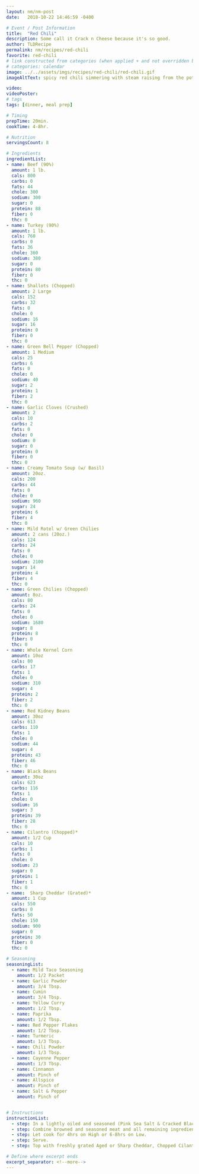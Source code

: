 ```yaml
---
layout: nm/nm-post
date:   2018-10-22 14:46:59 -0400

# Event / Post Information
title:  "Red Chili"
description: Some call it Crack n Cheese because it's so good.
author: TLDRecipe
permalink: nm/recipes/red-chili
favorite: red-chili
# link constructed from categories (when applied + and not overridden by permalink)
# categories: calendar
image: ../../assets/imgs/recipes/red-chili/red-chili.gif
imageAltText: spicy red chili simmering with steam raising from the pot

video:
videoPoster:
# tags
tags: [dinner, meal prep]

# Timing
prepTime: 20min.
cookTime: 4-8hr.

# Nutrition
servingsCount: 8

# Ingredients
ingredientList:
- name: Beef (90%)
  amount: 1 lb.
  cals: 800
  carbs: 0
  fats: 44
  chole: 300
  sodium: 300
  sugar: 0
  protein: 88
  fiber: 0
  thc: 0
- name: Turkey (90%)
  amount: 1 lb.
  cals: 760
  carbs: 0
  fats: 36
  chole: 360
  sodium: 380
  sugar: 0
  protein: 80
  fiber: 0
  thc: 0
- name: Shallots (Chopped)
  amount: 2 Large
  cals: 152
  carbs: 32
  fats: 0
  chole: 0
  sodium: 16
  sugar: 16
  protein: 0
  fiber: 0
  thc: 0
- name: Green Bell Pepper (Chopped)
  amount: 1 Medium
  cals: 25
  carbs: 6
  fats: 0
  chole: 0
  sodium: 40
  sugar: 2
  protein: 1
  fiber: 2
  thc: 0
- name: Garlic Cloves (Crushed)
  amount: 2
  cals: 10
  carbs: 2
  fats: 0
  chole: 0
  sodium: 0
  sugar: 0
  protein: 0
  fiber: 0
  thc: 0
- name: Creamy Tomato Soup (w/ Basil)
  amount: 20oz.
  cals: 200
  carbs: 44
  fats: 0
  chole: 0
  sodium: 960
  sugar: 24
  protein: 6
  fiber: 4
  thc: 0
- name: Mild Rotel w/ Green Chilies
  amount: 2 cans (20oz.)
  cals: 124
  carbs: 24
  fats: 0
  chole: 0
  sodium: 2100
  sugar: 14
  protein: 4
  fiber: 4
  thc: 0
- name: Green Chilies (Chopped)
  amount: 8oz.
  cals: 80
  carbs: 24
  fats: 0
  chole: 0
  sodium: 1680
  sugar: 8
  protein: 8
  fiber: 0
  thc: 0
- name: Whole Kernel Corn
  amount: 10oz
  cals: 80
  carbs: 17
  fats: 1
  chole: 0
  sodium: 310
  sugar: 4
  protein: 2
  fiber: 2
  thc: 0
- name: Red Kidney Beans
  amount: 30oz
  cals: 613
  carbs: 110
  fats: 1
  chole: 0
  sodium: 44
  sugar: 4
  protein: 43
  fiber: 46
  thc: 0
- name: Black Beans
  amount: 30oz
  cals: 623
  carbs: 116
  fats: 1
  chole: 0
  sodium: 16
  sugar: 3
  protein: 39
  fiber: 28
  thc: 0
- name: Cilantro (Chopped)*
  amount: 1/2 Cup
  cals: 10
  carbs: 1
  fats: 0
  chole: 0
  sodium: 23
  sugar: 0
  protein: 1
  fiber: 1
  thc: 0
- name:  Sharp Cheddar (Grated)*
  amount: 1 Cup
  cals: 550
  carbs: 0
  fats: 50
  chole: 150
  sodium: 900
  sugar: 0
  protein: 30
  fiber: 0
  thc: 0

# Seasoning
seasoningList:
  - name: Mild Taco Seasoning
    amount: 1/2 Packet
  - name: Garlic Powder
    amount: 3/4 Tbsp.
  - name: Cumin
    amount: 3/4 Tbsp.
  - name: Yellow Curry
    amount: 1/2 Tbsp.
  - name: Paprika
    amount: 1/2 Tbsp.
  - name: Red Pepper Flakes
    amount: 1/2 Tbsp.
  - name: Turmeric
    amount: 1/3 Tbsp.
  - name: Chili Powder
    amount: 1/3 Tbsp.
  - name: Cayenne Pepper
    amount: 1/3 Tbsp.
  - name: Cinnamon
    amount: Pinch of
  - name: Allspice
    amount: Pinch of
  - name: Salt & Pepper
    amount: Pinch of


# Instructions
instructionList:
  - step: In a lightly oiled and seasoned (Pink Sea Salt & Cracked Black Pepper) pan, cook Beef & Turkey with Taco Seasoning until browned. **Bonus - Add a few squirts of Sriracha Sauce.
  - step: Combine browned and seasoned meat and all remaining ingredients in a crock pot. (Leave the chopped Cilantro and Cheese aside for garnishing later).
  - step: Let cook for 4hrs on High or 6-8hrs on Low.
  - step: Serve.
  - step: Top with freshly grated Aged or Sharp Cheddar, Chopped Cilantro and Avocado Cilantro-Lime Sour Cream*.

# Define where excerpt ends
excerpt_separator: <!--more-->
---
```

